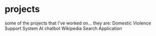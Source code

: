 # projects
some of the projects that I've worked on...
they are:
  Domestic Violence Support System
  AI chatbot
  Wikipedia Search Application
